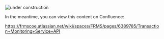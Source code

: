 ![under construction](https://tenor.com/bJlLB.gif)

In the meantime, you can view this content on Confluence:

<https://frmscoe.atlassian.net/wiki/spaces/FRMS/pages/6389785/Transaction+Monitoring+Service+API>